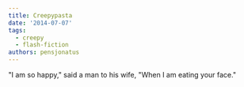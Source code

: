 ```yaml
---
title: Creepypasta
date: '2014-07-07'
tags:
  - creepy
  - flash-fiction
authors: pensjonatus
---
```


"I am so happy," said a man to his wife, "When I am eating your face."

<!-- truncate -->
